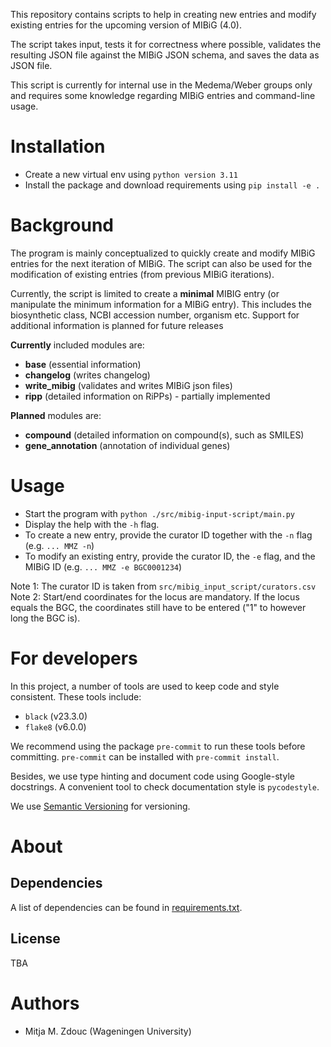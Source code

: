 This repository contains scripts to help in creating new entries and
modify existing entries for the upcoming version of MIBiG (4.0).

The script takes input, tests it for correctness where possible,
validates the resulting JSON file against the MIBiG JSON schema, and
saves the data as JSON file.

This script is currently for internal use in the Medema/Weber groups
only and requires some knowledge regarding MIBiG entries and command-line usage.

Installation
============

- Create a new virtual env using `python version 3.11`
- Install the package and download requirements using `pip install -e .`

Background
==========

The program is mainly conceptualized to quickly create and modify MIBiG
entries for the next iteration of MIBiG. The script can also be used
for the modification of existing entries (from previous MIBiG iterations).

Currently, the script is limited to create a **minimal** MIBIG entry (or
manipulate the minimum information for a MIBiG entry). This includes
the biosynthetic class, NCBI accession number, organism etc. Support for
additional information is planned for future releases

**Currently** included modules are:
- **base** (essential information)
- **changelog** (writes changelog)
- **write_mibig** (validates and writes MIBiG json files)
- **ripp** (detailed information on RiPPs) - partially implemented

**Planned** modules are:
- **compound** (detailed information on compound(s), such as SMILES)
- **gene_annotation** (annotation of individual genes)


Usage
=====

- Start the program with `python ./src/mibig-input-script/main.py`
- Display the help with the `-h` flag.
- To create a new entry, provide the curator ID together with the `-n` flag (e.g. `... MMZ -n`)
- To modify an existing entry, provide the curator ID, the `-e` flag, and the MIBiG ID (e.g. `... MMZ -e BGC0001234`)

Note 1: The curator ID is taken from `src/mibig_input_script/curators.csv`
Note 2: Start/end coordinates for the locus are mandatory. If the locus equals the BGC, the coordinates still have to be entered ("1" to however long the BGC is).

For developers
==============

In this project, a number of tools are used to keep code and style consistent.
These tools include:
- `black` (v23.3.0)
- `flake8` (v6.0.0)

We recommend using the package `pre-commit` to run these tools before committing.
`pre-commit` can be installed with `pre-commit install`.

Besides, we use type hinting and document code using Google-style docstrings.
A convenient tool to check documentation style is `pycodestyle`.

We use [Semantic Versioning](http://semver.org/) for versioning.

About
=====

## Dependencies

A list of dependencies can be found in [requirements.txt](requirements.txt).


## License

TBA

Authors
=======
- Mitja M. Zdouc (Wageningen University)


